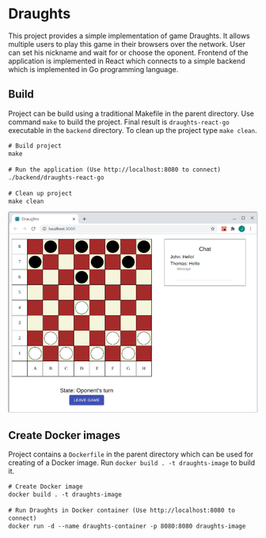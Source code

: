 # Draughts

This project provides a simple implementation of game Draughts. It allows
multiple users to play this game in their browsers over the network. User can
set his nickname and wait for or choose the oponent. Frontend of the application
is implemented in React which connects to a simple backend which is implemented
in Go programming language.

## Build

Project can be build using a traditional Makefile in the parent
directory. Use command `make` to build the project. Final result
is `draughts-react-go` executable in the `backend` directory. To
clean up the project type `make clean`.

```
# Build project
make

# Run the application (Use http://localhost:8080 to connect)
./backend/draughts-react-go

# Clean up project
make clean
```

![Screenshot](docs/screenshot.png)

## Create Docker images

Project contains a `Dockerfile` in the parent directory which
can be used for creating of a Docker image. Run `docker build . -t draughts-image`
to build it.

```
# Create Docker image
docker build . -t draughts-image

# Run Draughts in Docker container (Use http://localhost:8080 to connect)
docker run -d --name draughts-container -p 8080:8080 draughts-image
```
